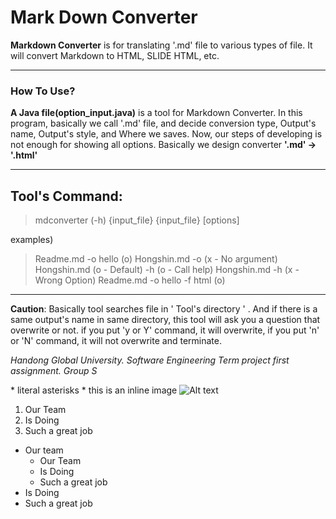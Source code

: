 Mark Down Converter
===========
**Markdown Converter** is for translating '.md' file to various types of file. It will convert Markdown to HTML, SLIDE HTML, etc.
- - - -
### How To Use?
__A Java file(option_input.java)__ is a tool for Markdown Converter.
In this program, basically we call '.md' file, and decide conversion type, Output's name, Output's style, and Where we saves. Now, our steps of developing is not enough for showing all options. Basically we design converter **'.md' -> '.html'**
- - - -

## Tool's Command:

> mdconverter (-h) 
>            {input_file}
>            {input_file} \[options\]

examples)
> Readme.md -o hello            (o)
> Hongshin.md -o                (x - No argument)
> Hongshin.md                   (o - Default)
> -h                            (o - Call help)
> Hongshin.md -h                (x - Wrong Option)
> Readme.md -o hello -f html    (o)

----------
 __Caution__: Basically tool searches file in ' Tool's directory ' . And if there is a same output's name in same directory, this tool will ask you a question that overwrite or not. if you put 'y or Y' command, it will overwrite, if you put 'n' or 'N' command, it will not overwrite and terminate. 
 
_Handong Global University.
Software Engineering Term project first assignment.
Group S_

\* literal asterisks \* this is an inline image ![Alt text](/path/to/imag.jpg "Optional Text")

1. Our Team
2. Is Doing
3. Such a great job

* Our team
  * Our Team
  * Is Doing
  * Such a great job
* Is Doing
* Such a great job